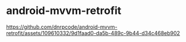 # android-mvvm-retrofit

https://github.com/dnrpcode/android-mvvm-retrofit/assets/109610332/9d1faad0-da5b-489c-9b44-d34c468eb902

